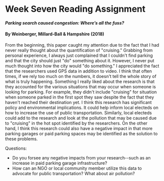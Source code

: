 # Week Seven Reading Assignment
#### *Parking search caused congestion: Where’s all the fuss?*
#### By Weinberger, Millard-Ball & Hampshire (2018)

From the beginning, this paper caught my attention due to the fact that I had never really thought about the quantification of "cruising." Grabbing from personal experience, I always just complained that I couldn't find parking and that the city should just "do" something about it. However, I never put much thought into how the city would "do something." I appreciated the fact that the researchers used GPS data in addition to video. I think that often times, if we rely too much on the numbers, it doesn't tell the whole story of what is truly happening. Something I really liked about the research is that they accounted for the various situations that may occur when someone is looking for parking. For example, they didn't include "cruising" for situation when someone parked in the first spot they saw despite the fact that they haven't reached their destination yet. I think this research has significant policy and environmental implications. It could help inform local electeds on how to increase the use of public transportation. Similarly, local electeds could add to the research and look at the pollution that may be caused due to "cruising" in the hot spot identified by the researchers. On the other hand, I think this research could also have a negative impact in that more parking garages or paid parking spaces may be identified as the solution to these problems.

Questions:
- Do you forsee any negative impacts from your research--such as an increase in paid parking garage infrastructure?
- How can an NGO or local community member utilize this data to advocate for public transportation? What about air pollution?

